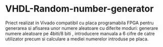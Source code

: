 # VHDL-Random-number-generator
Priect realizat in Vivado compatibil cu placa programabila FPGA pentru generarea si afisarea unor numere aleatoare cu diferite moduri: generare numere aleatoare pe 4biti/8 biti , introducere manuala a 6 cifre de catre utilizator precum si calculare a mediei numerelor introduse pe placa.
